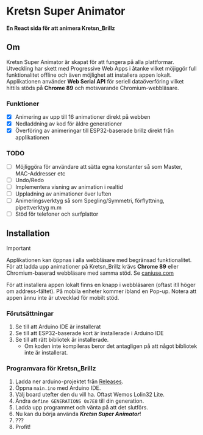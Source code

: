 # Kretsn Super Animator
**En React sida för att animera Kretsn_Brillz**
## Om
Kretsn Super Animator är skapat för att fungera på alla plattformar. Utveckling har skett med Progressive Web Apps i åtanke vilket möjiggör full funktionalitet offline och även möjlighet att installera appen lokalt. Applikationen använder **Web Serial API** för seriell dataöverföring vilket hittils stöds på **Chrome 89** och motsvarande Chromium-webbläsare.
### Funktioner
- [x] Animering av upp till 16 animationer direkt på webben
- [x] Nedladdning av kod för äldre generationer
- [x] Överföring av animeringar till ESP32-baserade brillz direkt från applikationen
### TODO
- [ ] Möjliggöra för användare att sätta egna konstanter så som Master, MAC-Addresser etc
- [ ] Undo/Redo
- [ ] Implementera visning av animation i realtid
- [ ] Uppladning av animationer över luften
- [ ] Animeringsverktyg så som Spegling/Symmetri, förflyttning, pipettverktyg m.m
- [ ] Stöd för telefoner och surfplattor
## Installation
> [!IMPORTANT]
> Applikationen kan öppnas i alla webbläsare med begränsad funktionalitet. 
> För att ladda upp animationer på Kretsn_Brillz krävs **Chrome 89** eller Chromium-baserad webbläsare med samma stöd.
> Se [caniuse.com](https://caniuse.com/web-serial)

För att installera appen lokalt finns en knapp i webbläsaren (oftast itll höger om address-fältet). På mobila enheter kommer ibland en Pop-up. Notera att appen ännu inte är utvecklad för mobilt stöd.

### Förutsättningar
1. Se till att Arduino IDE är installerat
2. Se till att ESP32-baserade kort är installerade i Arduino IDE
3. Se till att rätt bibliotek är installerade.
   - Om koden inte kompileras beror det antagligen på att något bibliotek inte är installerat.
### Programvara för Kretsn_Brillz
1. Ladda ner arduino-projektet från [Releases](https://github.com/theozor/kretsn_super_animator/releases/tag/v0.1).
2. Öppna `main.ino` med Arduino IDE.
3. Välj board utefter den du vill ha. Oftast Wemos Lolin32 Lite.
4. Ändra `define GENERATIONS 0x7E8` till din generation.
5. Ladda upp programmet och vänta på att det slutförs.
6. Nu kan du börja använda ***Kretsn Super Animator***!
7. ???
8. Profit!
